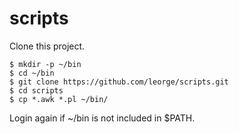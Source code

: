 # scripts
Clone this project.

    $ mkdir -p ~/bin
    $ cd ~/bin
    $ git clone https://github.com/leorge/scripts.git
    $ cd scripts
    $ cp *.awk *.pl ~/bin/

Login again if ~/bin is not included in $PATH.
